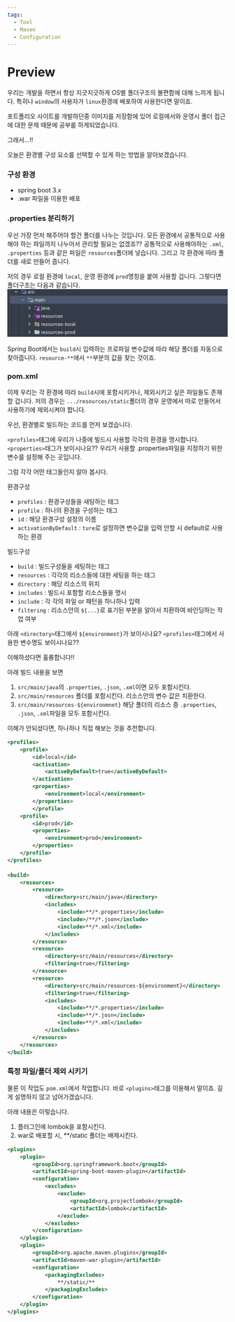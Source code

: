 ```yaml
---
tags:
  - Tool
  - Maven
  - Configuration
---
```

# Preview
우리는 개발을 하면서 항상 지긋지긋하게 OS별 폴더구조의 불편함에 대해  느끼게 됩니다.
특히나 `window`의 사용자가 `linux`환경에 배포하여 사용한다면 말이죠.

포트폴리오 사이트를 개발하던중 이미지를 저장함에 있어 로컬에서와 운영시 폴더 접근에 대한 문제 때문에 공부를 하게되었습니다.

그래서...!!

오늘은 환경별 구성 요소를 선택할 수 있게 하는 방법을 알아보겠습니다.

### 구성 환경
* spring boot 3.x
* .war 파일을 이용한 배포

### .properties 분리하기
우선 가장 먼저 해주어야 할건 폴더를 나누는 것입니다.
모든 환경에서 공통적으로 사용해야 하는 파일까지 나누어서 관리할 필요는 없겠죠??
공통적으로 사용해야하는 `.xml`, `.properties` 등과 같은 파일은 `resources`폴더에 넣습니다.
그리고 각 환경에 따라 폴더를 새로 만들어 줍니다.

저의 경우 로컬 환경에 `local`, 운영 환경에 `prod`명칭을 붙여 사용할 겁니다.
그렇다면 폴더구조는 다음과 같습니다.
![Maven 빌드 환경 분리하기](https://github.com/SubiYoon/SubiYoon.github.io/blob/main/Attached%20File/%EC%8A%A4%ED%81%AC%EB%A6%B0%EC%83%B7%202024-06-23%20%EC%98%A4%ED%9B%84%2010.11.36.png?raw=true)

Spring Boot에서는 `build`시 입력하는 프로파일 변수값에 따라 해당 폴더를 자동으로 찾아줍니다.
`resource-**`에서 `**`부분의 값을 찾는 것이죠.

### pom.xml
이제 우리는 각 환경에 따라 `build`시에  포함시키거나, 제외시키고 싶은 파일들도 존재할 겁니다.
저의 경우는 `.../resources/static`폴더의 경우 운영에서 따로 만들어서 사용하기에 제외시켜야 합니다.

우선, 환경별로 빌드하는 코드를 먼저 보겠습니다.

`<profiles>`태그에 우리가 나중에 빌드시 사용할 각각의 환경을 명시합니다.
`<properties>`태그가 보이시나요?? 우리가 사용할 .properties파일을 지정하기 위한 변수를 설정해 주는 곳입니다.

그럼 각각 어떤 태그들인지 알아 봅시다.

환경구성
* `profiles` : 환경구성들을 새팅하는 태그
* `profile` : 하나의 환경을 구성하는 태그 
* `id` : 해당 환경구성 설정의 이름
* `activationByDefault` : `ture`로 설정하면 변수값을 입력 안할 시 default로 사용하는 환경

빌드구성
* `build` : 빌드구성들을 세팅하는 태그
* `resources` : 각각의 리소스들에 대한 세팅을 하는 태그
* `directory` : 해당 리소스의 위치
* `includes` : 빌드시 포함할 리소스들을 명시
* `include` : 각 각의 파일 or 패턴을 하나하나 입력
* `filtering` : 리소스안의 `${...}`로 표기된 부분을 알아서 치환하여 바인딩하는 작업 여부

아래 `<directory>`태그에서 `${environment}`가 보이시나요? `<profiles>`태그에서 사용한 변수명도 보이시나요??

이해하셨다면 훌륭합니다!!

아래 빌드 내용을 보면

1. `src/main/java`의 `.properties`, `.json`, `.xml`이면 모두 포함시킨다.
2. `src/main/resources` 폴더를 포함시킨다. 리소스안의 변수 값은 치환한다.
3. `src/main/resources-${environmnet}` 해당 폴더의 리소스 중  `.properties`, `.json`, `.xml`파일을 모두 포함시킨다.

이해가 안되셨다면, 하나하나 직접 해보는 것을 추천합니다.

```xml title:"pom.xml"
<profiles>
    <profile>
        <id>local</id>
        <activation>
            <activeByDefault>true</activeByDefault>
        </activation>
        <properties>
            <environment>local</environment>
        </properties>
        </profile>
    <profile>
        <id>prod</id>
        <properties>
            <environment>prod</environment>
        </properties>
    </profile>
</profiles>

<build>  
    <resources>
        <resource>  
            <directory>src/main/java</directory>  
            <includes>
                <include>**/*.properties</include>  
                <include>/**/*.json</include>  
                <include>**/*.xml</include>  
            </includes>  
        </resource>  
        <resource>
            <directory>src/main/resources</directory>  
            <filtering>true</filtering>  
        </resource>  
        <resource>
            <directory>src/main/resources-${environment}</directory>  
            <filtering>true</filtering>  
            <includes>
                <include>**/*.properties</include>  
                <include>**/*.josn</include>  
                <include>**/*.xml</include>  
            </includes>  
        </resource>  
    </resources>  
</build>
```

### 특정 파일/폴더 제외 시키기
물론 이 작업도 `pom.xml`에서 작업합니다.
바로 `<plugins>`태그를 이용해서 말이죠. 길게 설명하지 않고 넘어가겠습니다.

아래 내용은 이렇습니다.
1. 플러그인에 lombok을 포함시킨다.
2. war로 배포할 시, **/static 폴더는 배제시킨다.

```xml title:"pom.xml"
<plugins>  
    <plugin>  
        <groupId>org.springframework.boot</groupId>  
        <artifactId>spring-boot-maven-plugin</artifactId>  
        <configuration>
            <excludes>  
                <exclude>  
                    <groupId>org.projectlombok</groupId>  
                    <artifactId>lombok</artifactId>  
                </exclude>  
            </excludes>  
        </configuration>  
    </plugin>  
    <plugin>
        <groupId>org.apache.maven.plugins</groupId>  
        <artifactId>maven-war-plugin</artifactId>  
        <configuration>
            <packagingExcludes>  
                **/static/**  
            </packagingExcludes>  
        </configuration>  
    </plugin>  
</plugins>  
```
